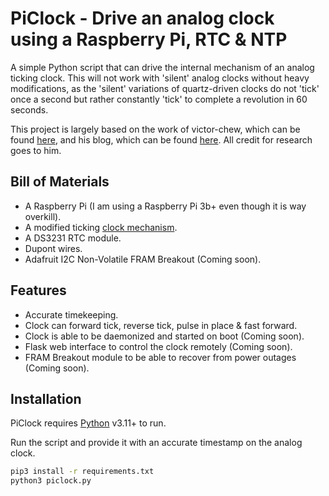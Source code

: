 # PiClock - Drive an analog clock using a Raspberry Pi, RTC & NTP

A simple Python script that can drive the internal mechanism of an analog ticking clock. This will not work with 'silent' analog clocks without heavy modifications, as the 'silent' variations of quartz-driven clocks do not 'tick' once a second but rather constantly 'tick' to complete a revolution in 60 seconds.

This project is largely based on the work of victor-chew, which can be found [here](https://github.com/victor-chew/espclock), and his blog, which can be found [here](https://www.randseq.org/search/label/espclock). All credit for research goes to him.

## Bill of Materials

- A Raspberry Pi (I am using a Raspberry Pi 3b+ even though it is way overkill).
- A modified ticking [clock mechanism](https://www.randseq.org/2016/10/hacking-analog-clock-to-sync-with-ntp_29.html).
- A DS3231 RTC module.
- Dupont wires.
- Adafruit I2C Non-Volatile FRAM Breakout (Coming soon).

## Features

- Accurate timekeeping.
- Clock can forward tick, reverse tick, pulse in place & fast forward.
- Clock is able to be daemonized and started on boot (Coming soon).
- Flask web interface to control the clock remotely (Coming soon).
- FRAM Breakout module to be able to recover from power outages (Coming soon).

## Installation

PiClock requires [Python](https://www.python.org/) v3.11+ to run.

Run the script and provide it with an accurate timestamp on the analog clock.

```sh
pip3 install -r requirements.txt
python3 piclock.py